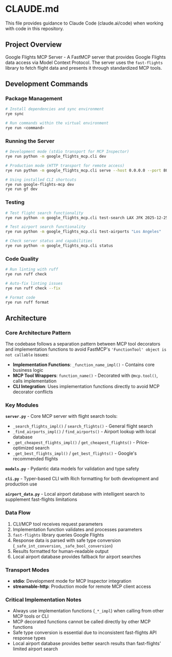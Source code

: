# CLAUDE.md

This file provides guidance to Claude Code (claude.ai/code) when working with code in this repository.

## Project Overview

Google Flights MCP Server - A FastMCP server that provides Google Flights data access via Model Context Protocol. The server uses the `fast-flights` library to fetch flight data and presents it through standardized MCP tools.

## Development Commands

### Package Management
```bash
# Install dependencies and sync environment
rye sync

# Run commands within the virtual environment
rye run <command>
```

### Running the Server
```bash
# Development mode (stdio transport for MCP Inspector)
rye run python -m google_flights_mcp.cli dev

# Production mode (HTTP transport for remote access)
rye run python -m google_flights_mcp.cli serve --host 0.0.0.0 --port 8000

# Using installed CLI shortcuts
rye run google-flights-mcp dev
rye run gf dev
```

### Testing
```bash
# Test flight search functionality
rye run python -m google_flights_mcp.cli test-search LAX JFK 2025-12-25

# Test airport search functionality  
rye run python -m google_flights_mcp.cli test-airports "Los Angeles"

# Check server status and capabilities
rye run python -m google_flights_mcp.cli status
```

### Code Quality
```bash
# Run linting with ruff
rye run ruff check

# Auto-fix linting issues
rye run ruff check --fix

# Format code
rye run ruff format
```

## Architecture

### Core Architecture Pattern
The codebase follows a separation pattern between MCP tool decorators and implementation functions to avoid FastMCP's `'FunctionTool' object is not callable` issues:

- **Implementation Functions**: `_function_name_impl()` - Contains core business logic
- **MCP Tool Wrappers**: `function_name()` - Decorated with `@mcp.tool()`, calls implementation
- **CLI Integration**: Uses implementation functions directly to avoid MCP decorator conflicts

### Key Modules

**`server.py`** - Core MCP server with flight search tools:
- `_search_flights_impl()` / `search_flights()` - General flight search
- `_find_airports_impl()` / `find_airports()` - Airport lookup with local database
- `_get_cheapest_flights_impl()` / `get_cheapest_flights()` - Price-optimized search
- `_get_best_flights_impl()` / `get_best_flights()` - Google's recommended flights

**`models.py`** - Pydantic data models for validation and type safety

**`cli.py`** - Typer-based CLI with Rich formatting for both development and production use

**`airport_data.py`** - Local airport database with intelligent search to supplement fast-flights limitations

### Data Flow
1. CLI/MCP tool receives request parameters
2. Implementation function validates and processes parameters  
3. `fast-flights` library queries Google Flights
4. Response data is parsed with safe type conversion (`_safe_int_conversion`, `_safe_bool_conversion`)
5. Results formatted for human-readable output
6. Local airport database provides fallback for airport searches

### Transport Modes
- **stdio**: Development mode for MCP Inspector integration
- **streamable-http**: Production mode for remote MCP client access

### Critical Implementation Notes
- Always use implementation functions (`_*_impl`) when calling from other MCP tools or CLI
- MCP decorated functions cannot be called directly by other MCP functions
- Safe type conversion is essential due to inconsistent fast-flights API response types
- Local airport database provides better search results than fast-flights' limited airport search